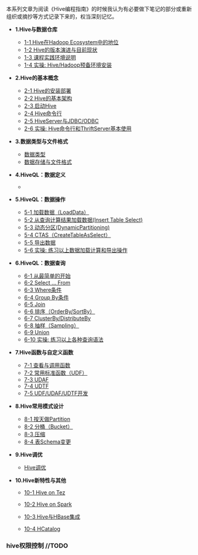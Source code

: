   本系列文章为阅读《Hive编程指南》的时候我认为有必要做下笔记的部分或重新组织或摘抄等方式记录下来的，权当深刻记忆。

- **1.Hive与数据仓库**
  - [1-1 Hive在Hadoop Ecosystem中的地位]()
  - [1-2 Hive的版本演进与目前现状]()
  - [1-3 课程实践环境说明]()
  - [1-4 实操: Hive/Hadoop预备环境安装]()
- **2.Hive的基本概念**

  - [2-1 Hive的安装部署]()
  - [2-2 Hive的基本架构]()
  - [2-3 启动Hive]()
  - [2-4 Hive命令行]()
  - [2-5 HiveServer与JDBC/ODBC]()
  - [2-6 实操: Hive命令行和ThriftServer基本使用]()
- **3.数据类型与文件格式**

  - [数据类型](hivedatatype.md)
  - [数据存储与文件格式](hivedatastorage.md)
- **4.HiveQL：数据定义**
  - []()
- **5.HiveQL：数据操作**
  - [5-1 加载数据（LoadData）]()
  - [5-2 从查询计算结果加载数据(Insert Table Select)]()
  - [5-3 动态分区(DynamicPartitioning)]()
  - [5-4 CTAS（CreateTableAsSelect）]()
  - [5-5 导出数据]()
  - [5-6 实操: 练习以上数据加载计算和导出操作]()
- **6.HiveQL：数据查询**
  - [6-1 从最简单的开始]()
  - [6-2 Select … From]()
  - [6-3 Where条件]()
  - [6-4 Group By条件]()
  - [6-5 Join]()
  - [6-6 排序（OrderBy/SortBy）]()
  - [6-7 ClusterBy/DistributeBy]()
  - [6-8 抽样（Sampling）]()
  - [6-9 Union]()
  - [6-10 实操: 练习以上各种查询语法]()
- **7.Hive函数与自定义函数**
  - [7-1 查看与调用函数]()
  - [7-2 常用标准函数（UDF）]()
  - [7-3 UDAF]()
  - [7-4 UDTF]()
  - [7-5 UDF/UDAF/UDTF开发]()
- **8.Hive常用模式设计**
  - [8-1 按天做Partition]()
  - [8-2 分桶（Bucket）]()
  - [8-3 压缩]()
  - [8-4 表Schema变更]()
- **9.Hive调优**
  - [Hive调优](hiveoptimizer.md)
- **10.Hive新特性与其他**
  - [10-1 Hive on Tez]()

  - [10-2 Hive on Spark]()

  - [10-3 Hive与HBase集成]()

  - [10-4 HCatalog]()


### hive权限控制 //TODO